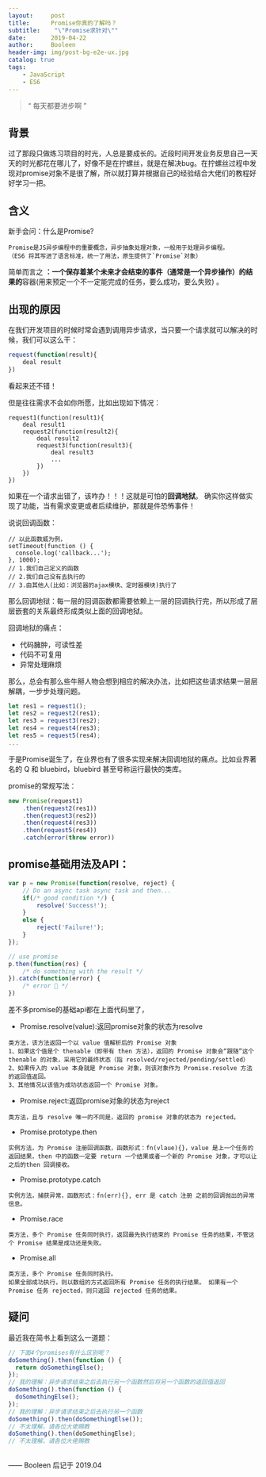 ```yaml
---
layout:     post
title:      Promise你真的了解吗？
subtitle:    "\"Promise求针对\""
date:       2019-04-22
author:     Booleen
header-img: img/post-bg-e2e-ux.jpg
catalog: true
tags:
    - JavaScript
    - ES6
---
```


> “ 每天都要进步啊 ”


## 背景

过了那段只做练习项目的时光，人总是要成长的。近段时间开发业务反思自己一天天的时光都花在哪儿了，好像不是在拧螺丝，就是在解决bug。在拧螺丝过程中发现对promise对象不是很了解，所以就打算并根据自己的经验结合大佬们的教程好好学习一把。

## 含义

新手会问：什么是Promise?

```
Promise是JS异步编程中的重要概念，异步抽象处理对象，一般用于处理异步编程。
（ES6 将其写进了语言标准，统一了用法，原生提供了`Promise`对象）

```

 简单而言之 **：一个保存着某个未来才会结束的事件（通常是一个异步操作）的结果的**容器(用来预定一个不一定能完成的任务，要么成功，要么失败) 。

## 出现的原因

在我们开发项目的时候时常会遇到调用异步请求，当只要一个请求就可以解决的时候，我们可以这么干：
```javascript
request(function(result){
    deal result
})
```

看起来还不错！

但是往往需求不会如你所愿，比如出现如下情况：
```
request1(function(result1){
    deal result1
    request2(function(result2){
        deal result2
        request3(function(result3){
            deal result3
            ...
        })
    })
})
```
如果在一个请求出错了，该咋办！！！这就是可怕的**回调地狱**。
确实你这样做实现了功能，当有需求变更或者后续维护，那就是件恐怖事件！

说说回调函数：
```
// 以此函数威为例，
setTimeout(function () {
  console.log('callback...');
}, 1000);
// 1.我们自己定义的函数
// 2.我们自己没有去执行的
// 3.由其他人(比如：浏览器的ajax模块、定时器模块)执行了
```

那么回调地狱：每一层的回调函数都需要依赖上一层的回调执行完，所以形成了层层嵌套的关系最终形成类似上面的回调地狱。

回调地狱的痛点：
- 代码臃肿，可读性差
- 代码不可复用
- 异常处理麻烦

那么，总会有那么些牛掰人物会想到相应的解决办法，比如把这些请求结果一层层解耦，一步步处理问题。
```javascript
let res1 = request1();
let res2 = request2(res1); 
let res3 = request3(res2); 
let res4 = request4(res3); 
let res5 = request5(res4); 
...
```

于是Promise诞生了，在业界也有了很多实现来解决回调地狱的痛点。比如业界著名的 Q 和 bluebird，bluebird 甚至号称运行最快的类库。

promise的常规写法：
```JavaScript
new Promise(request1)
    .then(request2(res1))
    .then(request3(res2))
    .then(request4(res3))
    .then(request5(res4))
    .catch(error(throw error))
```

## promise基础用法及API：
```JavaScript
var p = new Promise(function(resolve, reject) {
	// Do an async task async task and then...
	if(/* good condition */) {
		resolve('Success!');
	}
	else {
		reject('Failure!');
	}
});

// use promise
p.then(function(res) { 
	/* do something with the result */
}).catch(function(error) {
	/* error 🙁 */
})
```

差不多promise的基础api都在上面代码里了， 

- Promise.resolve(value):返回promise对象的状态为resolve
```
类方法，该方法返回一个以 value 值解析后的 Promise 对象
1、如果这个值是个 thenable（即带有 then 方法），返回的 Promise 对象会“跟随”这个 thenable 的对象，采用它的最终状态（指 resolved/rejected/pending/settled）
2、如果传入的 value 本身就是 Promise 对象，则该对象作为 Promise.resolve 方法的返回值返回。
3、其他情况以该值为成功状态返回一个 Promise 对象。

```

- Promise.reject:返回promise对象的状态为reject
```
类方法，且与 resolve 唯一的不同是，返回的 promise 对象的状态为 rejected。
```

- Promise.prototype.then 
```
实例方法，为 Promise 注册回调函数，函数形式：fn(vlaue){}，value 是上一个任务的返回结果，then 中的函数一定要 return 一个结果或者一个新的 Promise 对象，才可以让之后的then 回调接收。
```

- Promise.prototype.catch
```
实例方法，捕获异常，函数形式：fn(err){}, err 是 catch 注册 之前的回调抛出的异常信息。
```

- Promise.race
```
类方法，多个 Promise 任务同时执行，返回最先执行结束的 Promise 任务的结果，不管这个 Promise 结果是成功还是失败。
```

- Promise.all
```
类方法，多个 Promise 任务同时执行。
如果全部成功执行，则以数组的方式返回所有 Promise 任务的执行结果。 如果有一个 Promise 任务 rejected，则只返回 rejected 任务的结果。
```

## 疑问
最近我在简书上看到这么一道题：
```JavaScript
// 下面4个promises有什么区别呢？
doSomething().then(function () {
  return doSomethingElse();
});
// 我的理解：异步请求结束之后去执行另一个函数然后将另一个函数的返回值返回
doSomething().then(function () {
  doSomethingElse();
});
// 我的理解：异步请求结束之后去执行另一个函数
doSomething().then(doSomethingElse());
// 不太理解，请各位大佬赐教
doSomething().then(doSomethingElse);
// 不太理解，请各位大佬赐教
```

##

—— Booleen 后记于 2019.04